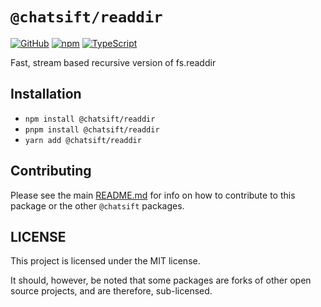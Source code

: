 # `@chatsift/readdir`

[![GitHub](https://img.shields.io/badge/License-GNU%20AGPLv3-yellow.svg)](https://github.com/ChatSift/utilities/blob/main/LICENSE)
[![npm](https://img.shields.io/npm/v/@chatsift/readdir?color=crimson&logo=npm)](https://www.npmjs.com/package/@chatsift/readdir)
[![TypeScript](https://github.com/ChatSift/utilities/actions/workflows/quality.yml/badge.svg)](https://github.com/ChatSift/utilities/actions/workflows/quality.yml)

Fast, stream based recursive version of fs.readdir

## Installation

- `npm install @chatsift/readdir`
- `pnpm install @chatsift/readdir`
- `yarn add @chatsift/readdir`

## Contributing

Please see the main [README.md](https://github.com/ChatSift/utilities) for info on how to contribute to this package or the other `@chatsift` packages.

## LICENSE

This project is licensed under the MIT license.

It should, however, be noted that some packages are forks of other open source projects, and are therefore, sub-licensed.
